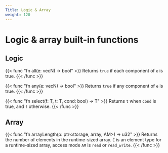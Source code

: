 ```yaml
---
Title: Logic & Array
weight: 120
---
```


# Logic & array built-in functions

## Logic
{{< func "fn all(e: vecN<bool>) -> bool" >}}
Returns `true` if each component of `e` is true.
{{< /func >}}

{{< func "fn any(e: vecN<bool>) -> bool" >}}
Returns `true` if any component of `e` is true.
{{< /func >}}

{{< func "fn select(f: T, t: T, cond: bool) -> T" >}}
Returns `t` when `cond` is true, and `f` otherwise.
{{< /func >}}

## Array
{{< func "fn arrayLength(p: ptr<storage, array<E>, AM>) -> u32" >}}
Returns the number of elements in the runtime-sized array.
`E` is an element type for a runtime-sized array, access mode `AM` is `read` or `read_write`.
{{< /func >}}
